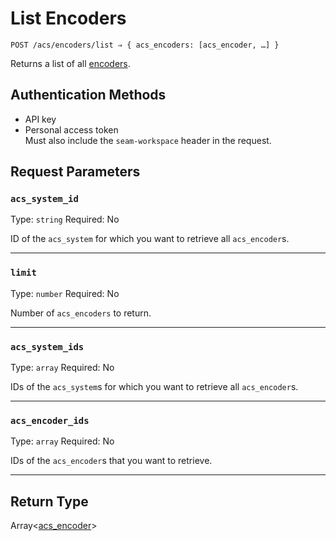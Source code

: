# List Encoders

```
POST /acs/encoders/list ⇒ { acs_encoders: [acs_encoder, …] }
```

Returns a list of all [encoders](../../../capability-guides/access-systems/working-with-card-encoders-and-scanners/README.md).

## Authentication Methods

- API key
- Personal access token
  <br>Must also include the `seam-workspace` header in the request.

## Request Parameters

### `acs_system_id`

Type: `string`
Required: No

ID of the `acs_system` for which you want to retrieve all `acs_encoder`s.

***

### `limit`

Type: `number`
Required: No

Number of `acs_encoders` to return.

***

### `acs_system_ids`

Type: `array`
Required: No

IDs of the `acs_system`s for which you want to retrieve all `acs_encoder`s.

***

### `acs_encoder_ids`

Type: `array`
Required: No

IDs of the `acs_encoder`s that you want to retrieve.

***

## Return Type

Array<[acs\_encoder](./)>
